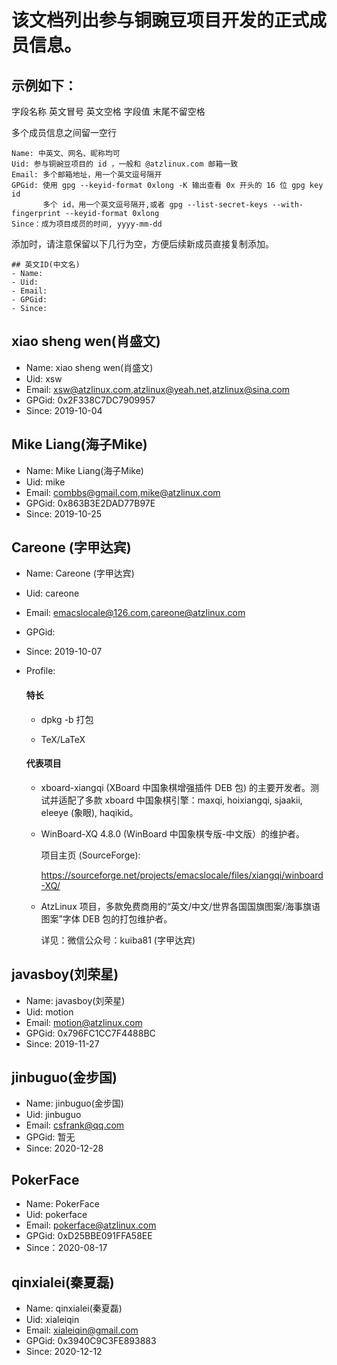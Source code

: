 # 该文档列出参与铜豌豆项目开发的正式成员信息。

## 示例如下：

字段名称 英文冒号 英文空格 字段值 末尾不留空格

多个成员信息之间留一空行
```text
Name: 中英文、网名、昵称均可
Uid: 参与铜豌豆项目的 id ，一般和 @atzlinux.com 邮箱一致
Email: 多个邮箱地址，用一个英文逗号隔开
GPGid: 使用 gpg --keyid-format 0xlong -K 输出查看 0x 开头的 16 位 gpg key id
       多个 id，用一个英文逗号隔开,或者 gpg --list-secret-keys --with-fingerprint --keyid-format 0xlong
Since：成为项目成员的时间, yyyy-mm-dd
```
添加时，请注意保留以下几行为空，方便后续新成员直接复制添加。
```text
## 英文ID(中文名)
- Name: 
- Uid: 
- Email: 
- GPGid: 
- Since: 
```
## xiao sheng wen(肖盛文)
- Name: xiao sheng wen(肖盛文)
- Uid: xsw
- Email: xsw@atzlinux.com,atzlinux@yeah.net,atzlinux@sina.com
- GPGid: 0x2F338C7DC7909957
- Since: 2019-10-04

## Mike Liang(海子Mike)
- Name: Mike Liang(海子Mike)
- Uid: mike
- Email: combbs@gmail.com,mike@atzlinux.com
- GPGid: 0x863B3E2DAD77B97E
- Since: 2019-10-25

## Careone (字甲达宾)
- Name: Careone (字甲达宾)
- Uid: careone
- Email: emacslocale@126.com,careone@atzlinux.com
- GPGid: 
- Since: 2019-10-07
- Profile: 

  #### 特长

  - dpkg -b 打包

  - TeX/LaTeX

  #### 代表项目

  - xboard-xiangqi (XBoard 中国象棋增强插件 DEB 包) 的主要开发者。测试并适配了多款 xboard 中国象棋引擎：maxqi, hoixiangqi, sjaakii, eleeye (象眼), haqikid。

  - WinBoard-XQ 4.8.0 (WinBoard 中国象棋专版-中文版）的维护者。

    项目主页 (SourceForge): 

    https://sourceforge.net/projects/emacslocale/files/xiangqi/winboard-XQ/

  - AtzLinux 项目，多款免费商用的“英文/中文/世界各国国旗图案/海事旗语图案”字体 DEB 包的打包维护者。

    详见：微信公众号：kuiba81 (字甲达宾)

## javasboy(刘荣星)
- Name: javasboy(刘荣星)
- Uid: motion
- Email: motion@atzlinux.com
- GPGid: 0x796FC1CC7F4488BC
- Since: 2019-11-27

## jinbuguo(金步国)
- Name: jinbuguo(金步国)
- Uid: jinbuguo
- Email: csfrank@qq.com
- GPGid: 暂无
- Since: 2020-12-28

## PokerFace
- Name: PokerFace
- Uid: pokerface
- Email: pokerface@atzlinux.com
- GPGid: 0xD25BBE091FFA58EE
- Since：2020-08-17

## qinxialei(秦夏磊)
- Name: qinxialei(秦夏磊)
- Uid: xialeiqin
- Email: xialeiqin@gmail.com
- GPGid: 0x3940C9C3FE893883
- Since: 2020-12-12

